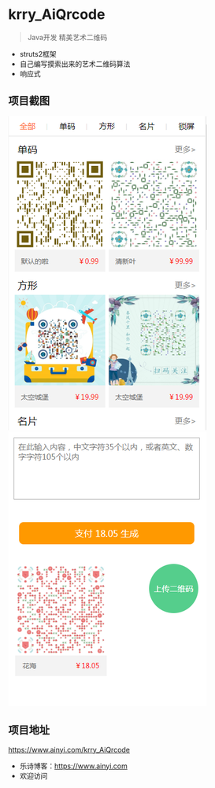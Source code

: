 # krry_AiQrcode
> Java开发 精美艺术二维码

- struts2框架 
- 自己编写摸索出来的艺术二维码算法
- 响应式

## 项目截图
![](https://github.com/Krryxa/krry_AiQrcode/blob/master/WebRoot/resource/images/cutImg/1.jpg)
![](https://github.com/Krryxa/krry_AiQrcode/blob/master/WebRoot/resource/images/cutImg/2.jpg)

## 项目地址
https://www.ainyi.com/krry_AiQrcode
- 乐诗博客：https://www.ainyi.com
- 欢迎访问

